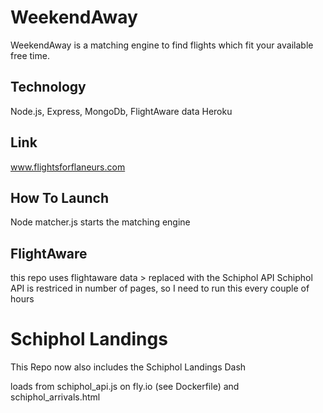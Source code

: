 # WeekendAway

WeekendAway is a matching engine to find flights which fit your available free time.

## Technology

Node.js, Express, MongoDb, FlightAware data
Heroku

## Link

www.flightsforflaneurs.com

## How To Launch

Node matcher.js starts the matching engine

## FlightAware

this repo uses flightaware data > replaced with the Schiphol API
Schiphol API is restriced in number of pages, so I need to run this every couple of hours

# Schiphol Landings

This Repo now also includes the Schiphol Landings Dash

loads from schiphol_api.js on fly.io (see Dockerfile)
and schiphol_arrivals.html
